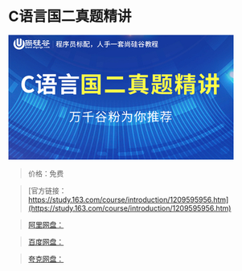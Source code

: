 # C语言国二真题精讲

![img](../../../assets/study163/free/fc5a36ec00c44748ae73798685c14cda.jpg)

> 价格：免费

> [官方链接：https://study.163.com/course/introduction/1209595956.htm](https://study.163.com/course/introduction/1209595956.htm)

> [阿里网盘：]()

> [百度网盘：]()

> [夸克网盘：]()
